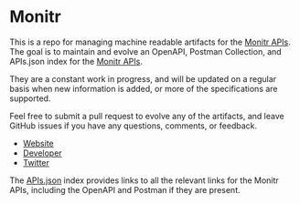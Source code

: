 # MonitrThis is a repo for managing machine readable artifacts for the [Monitr APIs](http://www.monitr.com/). The goal is to maintain and evolve an OpenAPI, Postman Collection, and APIs.json index for the [Monitr APIs](http://www.monitr.com/).They are a constant work in progress, and will be updated on a regular basis when new information is added, or more of the specifications are supported.Feel free to submit a pull request to evolve any of the artifacts, and leave GitHub issues if you have any questions, comments, or feedback.- [Website](http://www.monitr.com/)- [Developer](http://www.monitr.com/)- [Twitter](https://twitter.com/monitrco)The [APIs.json](https://github.com/api-evangelist/monitr/blob/master/apis.json) index provides links to all the relevant links for the Monitr APIs, including the OpenAPI and Postman if they are present.